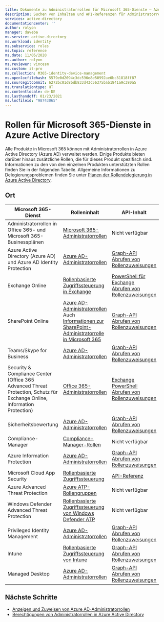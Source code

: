 ```yaml
---
title: Dokumente zu Administratorrollen für Microsoft 365-Dienste – Azure AD | Microsoft-Dokumentation
description: Suchen von Inhalten und API-Referenzen für Administratorrollen für Microsoft 365-Dienste in Azure Active Directory
services: active-directory
documentationcenter: ''
author: rolyon
manager: daveba
ms.service: active-directory
ms.workload: identity
ms.subservice: roles
ms.topic: reference
ms.date: 11/05/2020
ms.author: rolyon
ms.reviewer: vincesm
ms.custom: it-pro
ms.collection: M365-identity-device-management
ms.openlocfilehash: 5579e0d2094c3dc596e8e50992ae6bc31818ff87
ms.sourcegitcommit: 6272bc01d8bdb833d43c56375bab1841a9c380a5
ms.translationtype: HT
ms.contentlocale: de-DE
ms.lasthandoff: 01/23/2021
ms.locfileid: "98743065"
---
```

# <a name="roles-for-microsoft-365-services-in-azure-active-directory"></a>Rollen für Microsoft 365-Dienste in Azure Active Directory

Alle Produkte in Microsoft 365 können mit Administratorrollen in Azure Active Directory (Azure AD) verwaltet werden. Einige Produkte bieten darüber hinaus zusätzliche Rollen, die für dieses Produkt spezifisch sind. Informationen zu den von den einzelnen Produkten unterstützten Rollen finden Sie in der folgenden Tabelle. Allgemeine Informationen zu Delegierungsproblemen finden Sie unter [Planen der Rollendelegierung in Azure Active Directory](concept-delegation.md).

## <a name="where-to-find-content"></a>Ort

Microsoft 365-Dienst | Rolleninhalt | API-Inhalt
---------------------- | ------------------ | -----------------
Administratorrollen in Office 365- und Microsoft 365-Businessplänen | [Microsoft 365-Administratorrollen](/office365/admin/add-users/about-admin-roles?view=o365-worldwide&preserve-view=true) | Nicht verfügbar
Azure Active Directory (Azure AD) und Azure AD Identity Protection| [Azure AD-Administratorrollen](permissions-reference.md) | [Graph-API](/graph/api/overview?view=graph-rest-1.0&preserve-view=true&preserve-view=true)<br>[Abrufen von Rollenzuweisungen](/graph/api/directoryrole-list?view=graph-rest-1.0&preserve-view=true)
Exchange Online| [Rollenbasierte Zugriffssteuerung in Exchange](/exchange/understanding-role-based-access-control-exchange-2013-help) |  [PowerShell für Exchange](/powershell/module/exchange/role-based-access-control/add-managementroleentry?view=exchange-ps&preserve-view=true)<br>[Abrufen von Rollenzuweisungen](/powershell/module/exchange/role-based-access-control/get-rolegroup?view=exchange-ps&preserve-view=true)
SharePoint Online | [Azure AD-Administratorrollen](permissions-reference.md)<br>Auch [Informationen zur SharePoint-Administratorrolle in Microsoft 365](/sharepoint/sharepoint-admin-role) | [Graph-API](/graph/api/overview?view=graph-rest-1.0&preserve-view=true)<br>[Abrufen von Rollenzuweisungen](/graph/api/directoryrole-list?view=graph-rest-1.0&preserve-view=true)
Teams/Skype for Business | [Azure AD-Administratorrollen](permissions-reference.md) | [Graph-API](/graph/api/overview?view=graph-rest-1.0&preserve-view=true)<br>[Abrufen von Rollenzuweisungen](/graph/api/directoryrole-list?view=graph-rest-1.0&preserve-view=true)
Security & Compliance Center (Office 365 Advanced Threat Protection, Schutz für Exchange Online, Information Protection) | [Office 365-Administratorrollen](/office365/SecurityCompliance/permissions-in-the-security-and-compliance-center) | [Exchange PowerShell](/powershell/module/exchange/role-based-access-control/add-managementroleentry?view=exchange-ps&preserve-view=true)<br>[Abrufen von Rollenzuweisungen](/powershell/module/exchange/role-based-access-control/get-rolegroup?view=exchange-ps&preserve-view=true)
Sicherheitsbewertung | [Azure AD-Administratorrollen](permissions-reference.md) | [Graph-API](/graph/api/overview?view=graph-rest-1.0&preserve-view=true)<br>[Abrufen von Rollenzuweisungen](/graph/api/directoryrole-list?view=graph-rest-1.0&preserve-view=true)
Compliance-Manager | [Compliance-Manager-Rollen](/office365/securitycompliance/meet-data-protection-and-regulatory-reqs-using-microsoft-cloud#permissions-and-role-based-access-control) | Nicht verfügbar
Azure Information Protection | [Azure AD-Administratorrollen](permissions-reference.md) | [Graph-API](/graph/api/overview?view=graph-rest-1.0&preserve-view=true)<br>[Abrufen von Rollenzuweisungen](/graph/api/directoryrole-list?view=graph-rest-1.0&preserve-view=true)
Microsoft Cloud App Security | [Rollenbasierte Zugriffssteuerung](/cloud-app-security/manage-admins) | [API-Referenz](/cloud-app-security/api-tokens) 
Azure Advanced Threat Protection | [Azure ATP-Rollengruppen](/azure-advanced-threat-protection/atp-role-groups) | Nicht verfügbar
Windows Defender Advanced Threat Protection | [Rollenbasierte Zugriffssteuerung von Windows Defender ATP](/windows/security/threat-protection/windows-defender-atp/rbac-windows-defender-advanced-threat-protection) | Nicht verfügbar
Privileged Identity Management | [Azure AD-Administratorrollen](permissions-reference.md) | [Graph-API](/graph/api/overview?view=graph-rest-1.0&preserve-view=true)<br>[Abrufen von Rollenzuweisungen](/graph/api/directoryrole-list?view=graph-rest-1.0&preserve-view=true)
Intune | [Rollenbasierte Zugriffssteuerung von Intune](/intune/role-based-access-control) | [Graph-API](/graph/api/resources/intune-rbac-conceptual?view=graph-rest-beta&preserve-view=true)<br>[Abrufen von Rollenzuweisungen](/graph/api/intune-rbac-roledefinition-list?view=graph-rest-beta&preserve-view=true)
Managed Desktop | [Azure AD-Administratorrollen](permissions-reference.md) | [Graph-API](/graph/api/overview?view=graph-rest-1.0&preserve-view=true)<br>[Abrufen von Rollenzuweisungen](/graph/api/directoryrole-list?view=graph-rest-1.0&preserve-view=true)

## <a name="next-steps"></a>Nächste Schritte

* [Anzeigen und Zuweisen von Azure AD-Administratorrollen](manage-roles-portal.md)
* [Berechtigungen von Administratorrollen in Azure Active Directory](permissions-reference.md)